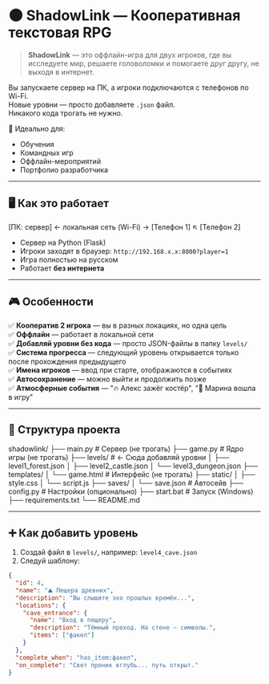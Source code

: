 # 🌑 ShadowLink — Кооперативная текстовая RPG

> **ShadowLink** — это оффлайн-игра для двух игроков, где вы исследуете мир, решаете головоломки и помогаете друг другу, не выходя в интернет.

Вы запускаете сервер на ПК, а игроки подключаются с телефонов по Wi-Fi.  
Новые уровни — просто добавляете `.json` файл.  
Никакого кода трогать не нужно.

🎯 Идеально для:
- Обучения
- Командных игр
- Оффлайн-мероприятий
- Портфолио разработчика

---

## 🖥️ Как это работает
[ПК: сервер] ← локальная сеть (Wi-Fi) → [Телефон 1]
↖
[Телефон 2]


- Сервер на Python (Flask)
- Игроки заходят в браузер: `http://192.168.x.x:8000?player=1`
- Игра полностью на русском
- Работает **без интернета**

---

## 🎮 Особенности

✅ **Кооператив 2 игрока** — вы в разных локациях, но одна цель  
✅ **Оффлайн** — работает в локальной сети  
✅ **Добавляй уровни без кода** — просто JSON-файлы в папку `levels/`  
✅ **Система прогресса** — следующий уровень открывается только после прохождения предыдущего  
✅ **Имена игроков** — ввод при старте, отображаются в событиях  
✅ **Автосохранение** — можно выйти и продолжить позже  
✅ **Атмосферные события** — "🔥 Алекс зажёг костёр", "👤 Марина вошла в игру"  

---

## 📁 Структура проекта
shadowlink/
├── main.py # Сервер (не трогать)
├── game.py # Ядро игры (не трогать)
├── levels/ # ← Сюда добавляй уровни
│ ├── level1_forest.json
│ ├── level2_castle.json
│ └── level3_dungeon.json
├── templates/
│ └── game.html # Интерфейс (не трогать)
├── static/
│ ├── style.css
│ └── script.js
├── saves/
│ └── save.json # Автосейв
├── config.py # Настройки (опционально)
├── start.bat # Запуск (Windows)
├── requirements.txt
└── README.md


---

## ➕ Как добавить уровень

1. Создай файл в `levels/`, например: `level4_cave.json`
2. Следуй шаблону:

```json
{
  "id": 4,
  "name": "⛰️ Пещера древних",
  "description": "Вы слышите эхо прошлых времён...",
  "locations": {
    "cave_entrance": {
      "name": "Вход в пещеру",
      "description": "Тёмный проход. На стене — символы.",
      "items": ["факел"]
    }
  },
  "complete_when": "has_item:факел",
  "on_complete": "Свет проник вглубь... путь открыт."
}
